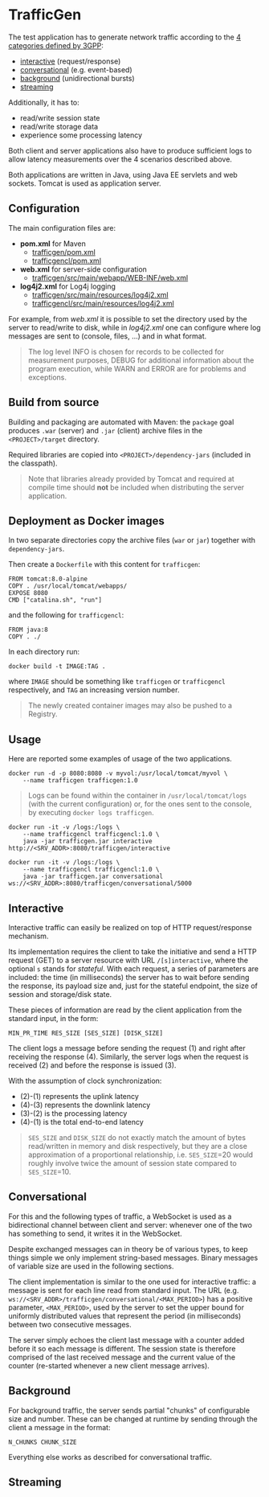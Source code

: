 # TrafficGen #
The test application has to generate network traffic according to the [4 categories defined by 3GPP](#TODO):
- [interactive](#interactive) (request/response)
- [conversational](#conversational) (e.g. event-based)
- [background](#background) (unidirectional bursts)
- [streaming](#streaming)

Additionally, it has to:
- read/write session state
- read/write storage data
- experience some processing latency

Both client and server applications also have to produce sufficient logs to allow latency measurements over the 4 scenarios described above.

Both applications are written in Java, using Java EE servlets and web sockets. Tomcat is used as application server.

## Configuration ##
The main configuration files are:
- **pom.xml** for Maven
  - [trafficgen/pom.xml](../java/trafficgen/pom.xml)
  - [trafficgencl/pom.xml](../java/trafficgencl/pom.xml)
- **web.xml** for server-side configuration
  - [trafficgen/src/main/webapp/WEB-INF/web.xml](../java/trafficgen/src/main/webapp/WEB-INF/web.xml)
- **log4j2.xml** for Log4j logging
  - [trafficgen/src/main/resources/log4j2.xml](../java/trafficgen/src/main/resources/log4j2.xml)
  - [trafficgencl/src/main/resources/log4j2.xml](../java/trafficgencl/src/main/resources/log4j2.xml)

For example, from _web.xml_ it is possible to set the directory used by the server to read/write to disk, while in _log4j2.xml_ one can configure where log messages are sent to (console, files, ...) and in what format.

> The log level INFO is chosen for records to be collected for measurement purposes, DEBUG for additional information about the program execution, while WARN and ERROR are for problems and exceptions.

## Build from source ##
Building and packaging are automated with Maven: the `package` goal produces `.war` (server) and `.jar` (client) archive files in the `<PROJECT>/target` directory.

Required libraries are copied into `<PROJECT>/dependency-jars` (included in the classpath).

> Note that libraries already provided by Tomcat and required at compile time should **not** be included when distributing the server application.

## Deployment as Docker images ##
In two separate directories copy the archive files (`war` or `jar`) together with `dependency-jars`.

Then create a `Dockerfile` with this content for `trafficgen`:
```
FROM tomcat:8.0-alpine
COPY . /usr/local/tomcat/webapps/
EXPOSE 8080
CMD ["catalina.sh", "run"]
```

and the following for `trafficgencl`:
```
FROM java:8
COPY . ./
```

In each directory run:
```
docker build -t IMAGE:TAG .
```
where `IMAGE` should be something like `trafficgen` or `trafficgencl` respectively, and `TAG` an increasing version number.

> The newly created container images may also be pushed to a Registry.

## Usage ##
Here are reported some examples of usage of the two applications.

```
docker run -d -p 8080:8080 -v myvol:/usr/local/tomcat/myvol \
	--name trafficgen trafficgen:1.0
```

> Logs can be found within the container in `/usr/local/tomcat/logs` (with the current configuration) or, for the ones sent to the console, by executing `docker logs trafficgen`.

```
docker run -it -v /logs:/logs \
	--name trafficgencl trafficgencl:1.0 \
	java -jar trafficgen.jar interactive http://<SRV_ADDR>:8080/trafficgen/interactive
```

```
docker run -it -v /logs:/logs \
	--name trafficgencl trafficgencl:1.0 \
	java -jar trafficgen.jar conversational ws://<SRV_ADDR>:8080/trafficgen/conversational/5000
```

## Interactive ##
Interactive traffic can easily be realized on top of HTTP request/response mechanism.

Its implementation requires the client to take the initiative and send a HTTP request (GET) to a server resource with URL `/[s]interactive`, where the optional `s` stands for _stateful_.
With each request, a series of parameters are included: the time (in milliseconds) the server has to wait before sending the response, its payload size and, just for the stateful endpoint, the size of session and storage/disk state.

These pieces of information are read by the client application from the standard input, in the form:
```
MIN_PR_TIME RES_SIZE [SES_SIZE] [DISK_SIZE]
```

The client logs a message before sending the request (1) and right after receiving the response (4).
Similarly, the server logs when the request is received (2) and before the response is issued (3).

With the assumption of clock synchronization:
- (2)-(1) represents the uplink latency
- (4)-(3) represents the downlink latency
- (3)-(2) is the processing latency
- (4)-(1) is the total end-to-end latency

> `SES_SIZE` and `DISK_SIZE` do not exactly match the amount of bytes read/written in memory and disk respectively, but they are a close approximation of a proportional relationship, i.e. `SES_SIZE`=20 would roughly involve twice the amount of session state compared to `SES_SIZE`=10.

## Conversational ##
For this and the following types of traffic, a WebSocket is used as a bidirectional channel between client and server: whenever one of the two has something to send, it writes it in the WebSocket.

Despite exchanged messages can in theory be of various types, to keep things simple we only implement string-based messages. Binary messages of variable size are used in the following sections.

The client implementation is similar to the one used for interactive traffic: a message is sent for each line read from standard input.
The URL (e.g. `ws://<SRV_ADDR>/trafficgen/conversational/<MAX_PERIOD>`) has a positive parameter, `<MAX_PERIOD>`, used by the server to set the upper bound for uniformly distributed values that represent the period (in milliseconds) between two consecutive messages.

The server simply echoes the client last message with a counter added before it so each message is different. The session state is therefore comprised of the last received message and the current value of the counter (re-started whenever a new client message arrives).

## Background ##
For background traffic, the server sends partial "chunks" of configurable size and number. These can be changed at runtime by sending through the client a message in the format:
```
N_CHUNKS CHUNK_SIZE
```

Everything else works as described for conversational traffic.

## Streaming ##
